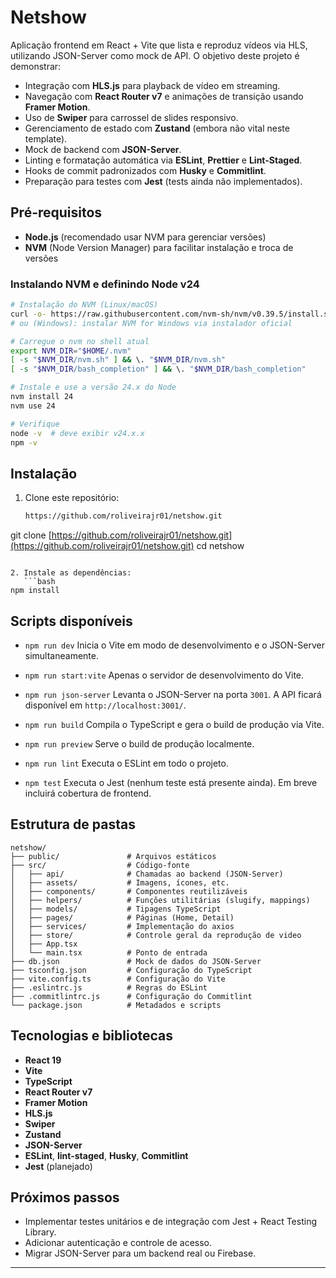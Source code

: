 # Netshow

Aplicação frontend em React + Vite que lista e reproduz vídeos via HLS, utilizando JSON-Server como mock de API. O objetivo deste projeto é demonstrar:

* Integração com **HLS.js** para playback de vídeo em streaming.
* Navegação com **React Router v7** e animações de transição usando **Framer Motion**.
* Uso de **Swiper** para carrossel de slides responsivo.
* Gerenciamento de estado com **Zustand** (embora não vital neste template).
* Mock de backend com **JSON-Server**.
* Linting e formatação automática via **ESLint**, **Prettier** e **Lint-Staged**.
* Hooks de commit padronizados com **Husky** e **Commitlint**.
* Preparação para testes com **Jest** (tests ainda não implementados).

## Pré-requisitos

* **Node.js** (recomendado usar NVM para gerenciar versões)
* **NVM** (Node Version Manager) para facilitar instalação e troca de versões

### Instalando NVM e definindo Node v24

```bash
# Instalação do NVM (Linux/macOS)
curl -o- https://raw.githubusercontent.com/nvm-sh/nvm/v0.39.5/install.sh | bash
# ou (Windows): instalar NVM for Windows via instalador oficial

# Carregue o nvm no shell atual
export NVM_DIR="$HOME/.nvm"
[ -s "$NVM_DIR/nvm.sh" ] && \. "$NVM_DIR/nvm.sh"
[ -s "$NVM_DIR/bash_completion" ] && \. "$NVM_DIR/bash_completion"

# Instale e use a versão 24.x do Node
nvm install 24
nvm use 24

# Verifique
node -v  # deve exibir v24.x.x
npm -v
```

## Instalação

1. Clone este repositório:

   ```bash
   https://github.com/roliveirajr01/netshow.git
   ```

git clone [https://github.com/roliveirajr01/netshow.git](https://github.com/roliveirajr01/netshow.git)
cd netshow

````

2. Instale as dependências:
   ```bash
npm install
````

## Scripts disponíveis

* `npm run dev`
  Inicia o Vite em modo de desenvolvimento e o JSON-Server simultaneamente.

* `npm run start:vite`
  Apenas o servidor de desenvolvimento do Vite.

* `npm run json-server`
  Levanta o JSON-Server na porta `3001`. A API ficará disponível em `http://localhost:3001/`.

* `npm run build`
  Compila o TypeScript e gera o build de produção via Vite.

* `npm run preview`
  Serve o build de produção localmente.

* `npm run lint`
  Executa o ESLint em todo o projeto.

* `npm test`
  Executa o Jest (nenhum teste está presente ainda). Em breve incluirá cobertura de frontend.

## Estrutura de pastas

```
netshow/
├── public/               # Arquivos estáticos
├── src/                  # Código-fonte
│   ├── api/              # Chamadas ao backend (JSON-Server)
│   ├── assets/           # Imagens, ícones, etc.
│   ├── components/       # Componentes reutilizáveis
│   ├── helpers/          # Funções utilitárias (slugify, mappings)
│   ├── models/           # Tipagens TypeScript
│   ├── pages/            # Páginas (Home, Detail)
│   ├── services/         # Implementação do axios
│   ├── store/            # Controle geral da reprodução de video
│   ├── App.tsx
│   └── main.tsx          # Ponto de entrada
├── db.json               # Mock de dados do JSON-Server
├── tsconfig.json         # Configuração do TypeScript
├── vite.config.ts        # Configuração do Vite
├── .eslintrc.js          # Regras do ESLint
├── .commitlintrc.js      # Configuração do Commitlint
└── package.json          # Metadados e scripts
```

## Tecnologias e bibliotecas

* **React 19**
* **Vite**
* **TypeScript**
* **React Router v7**
* **Framer Motion**
* **HLS.js**
* **Swiper**
* **Zustand**
* **JSON-Server**
* **ESLint**, **lint-staged**, **Husky**, **Commitlint**
* **Jest** (planejado)

## Próximos passos

* Implementar testes unitários e de integração com Jest + React Testing Library.
* Adicionar autenticação e controle de acesso.
* Migrar JSON-Server para um backend real ou Firebase.

---

